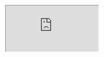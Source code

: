 <iframe src="https://medium.com/kariyertech/elasticsearch-7-6-multiple-join-with-nest-a9843a671130?source=friends_link&sk=8b574e20b6b0ca64f4e867ec4ae94162"></iframe>

